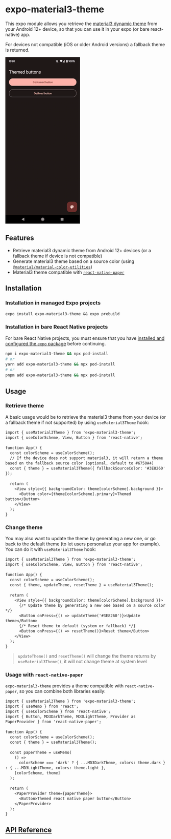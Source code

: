 # expo-material3-theme

This expo module allows you retrieve the [material3 dynamic theme](https://developer.android.com/develop/ui/views/theming/dynamic-colors) from your Android 12+ device, so that you can use it in your expo (or bare react-native) app.

For devices not compatible (iOS or older Android versions) a fallback theme is returned.

![example-android](docs/example-android.gif)

## Features

- Retrieve material3 dynamic theme from Android 12+ devices (or a fallback theme if device is not compatible)
- Generate material3 theme based on a source color (using [`@material/material-color-utilities`](https://github.com/material-foundation/material-color-utilities/tree/main/typescript))
- Material3 theme compatible with [`react-native-paper`](https://callstack.github.io/react-native-paper/)

## Installation

### Installation in managed Expo projects

```
expo install expo-material3-theme && expo prebuild
```

### Installation in bare React Native projects

For bare React Native projects, you must ensure that you have [installed and configured the `expo` package](https://docs.expo.dev/bare/installing-expo-modules/) before continuing.

```sh
npm i expo-material3-theme && npx pod-install
# or
yarn add expo-material3-theme && npx pod-install
# or
pnpm add expo-material3-theme && npx pod-install
```

## Usage

### Retrieve theme

A basic usage would be to retrieve the material3 theme from your device (or a fallback theme if not supported) by using `useMaterial3Theme` hook:

```tsx
import { useMaterial3Theme } from 'expo-material3-theme';
import { useColorScheme, View, Button } from 'react-native';

function App() {
  const colorScheme = useColorScheme();
  // If the device does not support material3, it will return a theme based on the fallback source color (optional, default to #6750A4)
  const { theme } = useMaterial3Theme({ fallbackSourceColor: '#3E8260' });

  return (
    <View style={{ backgroundColor: theme[colorScheme].background }}>
      <Button color={theme[colorScheme].primary}>Themed button</Button>
    </View>
  );
}
```

### Change theme

You may also want to update the theme by generating a new one, or go back to the default theme (to let users personalize your app for example). You can do it with `useMaterial3Theme` hook:

```tsx
import { useMaterial3Theme } from 'expo-material3-theme';
import { useColorScheme, View, Button } from 'react-native';

function App() {
  const colorScheme = useColorScheme();
  const { theme, updateTheme, resetTheme } = useMaterial3Theme();

  return (
    <View style={{ backgroundColor: theme[colorScheme].background }}>
      {/* Update theme by generating a new one based on a source color */}
      <Button onPress={() => updateTheme('#3E8260')}>Update theme</Button>
      {/* Reset theme to default (system or fallback) */}
      <Button onPress={() => resetTheme()}>Reset theme</Button>
    </View>
  );
}
```

> `updateTheme()` and `resetTheme()` will change the theme returns by `useMaterial3Theme()`, it will not change theme at system level

### Usage with `react-native-paper`

`expo-material3-theme` provides a theme compatible with `react-native-paper`, so you can combine both libraries easily:

```tsx
import { useMaterial3Theme } from 'expo-material3-theme';
import { useMemo } from 'react';
import { useColorScheme } from 'react-native';
import { Button, MD3DarkTheme, MD3LightTheme, Provider as PaperProvider } from 'react-native-paper';

function App() {
  const colorScheme = useColorScheme();
  const { theme } = useMaterial3Theme();

  const paperTheme = useMemo(
    () =>
      colorScheme === 'dark' ? { ...MD3DarkTheme, colors: theme.dark } : { ...MD3LightTheme, colors: theme.light },
    [colorScheme, theme]
  );

  return (
    <PaperProvider theme={paperTheme}>
      <Button>Themed react native paper button</Button>
    </PaperProvider>
  );
}
```

## [API Reference](docs/api-reference.md)
